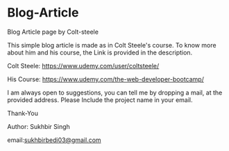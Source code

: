 # Blog-Article
Blog Article page by Colt-steele

This simple blog article is made as in Colt Steele's course. To know more about him and his course, the Link is provided in the description.

Colt Steele: https://www.udemy.com/user/coltsteele/

His Course: https://www.udemy.com/the-web-developer-bootcamp/

I am always open to suggestions, you can tell me by dropping a mail, at the provided address. Please Include the project name in your email.

Thank-You

Author: Sukhbir Singh

email:sukhbirbedi03@gmail.com
